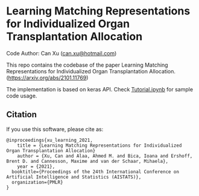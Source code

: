# Learning Matching Representations for Individualized Organ Transplantation Allocation
Code Author: Can Xu (can.xu@hotmail.com)

This repo contains the codebase of the paper Learning Matching Representations for Individualized Organ Transplantation Allocation. (https://arxiv.org/abs/2101.11769)

The implementation is based on keras API. Check [Tutorial.ipynb](Tutorial.ipynb) for sample code usage. 

## Citation
If you use this software, please cite as:
```
@inproceedings{xu_learning_2021,
	title = {Learning Matching Representations for Individualized Organ Transplantation Allocation}
	author = {Xu, Can and Alaa, Ahmed M. and Bica, Ioana and Ershoff, Brent D. and Cannesson, Maxime and van der Schaar, Mihaela},
	year = {2021},
  booktitle={Proceedings of the 24th International Conference on Artificial Intelligence and Statistics (AISTATS)},
  organization={PMLR}
}
```
